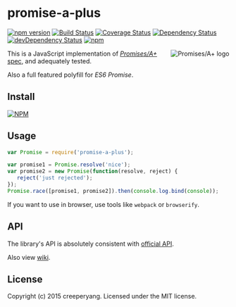 # promise-a-plus

[![npm version](https://badge.fury.io/js/promise-a-plus.svg)](https://badge.fury.io/js/promise-a-plus)
[![Build Status](https://travis-ci.org/creeperyang/promise-a-plus.svg?branch=master)](https://travis-ci.org/creeperyang/promise-a-plus)
[![Coverage Status](https://coveralls.io/repos/github/creeperyang/promise-a-plus/badge.svg?branch=master)](https://coveralls.io/github/creeperyang/promise-a-plus?branch=master)
[![Dependency Status](https://david-dm.org/creeperyang/promise-a-plus.svg)](https://david-dm.org/creeperyang/promise-a-plus)
[![devDependency Status](https://david-dm.org/creeperyang/promise-a-plus/dev-status.svg)](https://david-dm.org/creeperyang/promise-a-plus#info=devDependencies)
[![npm](https://img.shields.io/npm/dm/promise-a-plus.svg)](https://www.npmjs.com/package/promise-a-plus)

<a href="https://promisesaplus.com/">
    <img src="https://promisesaplus.com/assets/logo-small.png" alt="Promises/A+ logo"
         title="Promises/A+ 1.0 compliant" align="right" />
</a>

This is a JavaScript implementation of [*Promises/A+* spec](https://github.com/promises-aplus/promises-spec), and adequately tested.

Also a full featured polyfill for *ES6 Promise*.


## Install

[![NPM](https://nodei.co/npm/promise-a-plus.png?downloads=true&downloadRank=true&stars=true)](https://nodei.co/npm/promise-a-plus/)

## Usage

```js
var Promise = require('promise-a-plus');

var promise1 = Promise.resolve('nice');
var promise2 = new Promise(function(resolve, reject) {
   reject('just rejected');
});
Promise.race([promise1, promise2]).then(console.log.bind(console));
```

If you want to use in browser, use tools like `webpack` or `browserify`.

## API

The library's API is absolutely consistent with [official API](https://developer.mozilla.org/en-US/docs/Web/JavaScript/Reference/Global_Objects/Promise).

Also view [wiki](https://github.com/creeperyang/promise-a-plus/wiki/API).

## License
Copyright (c) 2015 creeperyang. Licensed under the MIT license.
